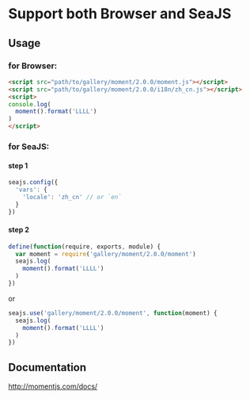 # Support both Browser and SeaJS

## Usage

### for Browser:

```html
<script src="path/to/gallery/moment/2.0.0/moment.js"></script>
<script src="path/to/gallery/moment/2.0.0/i18n/zh_cn.js"></script>
<script>
console.log(
  moment().format('LLLL')
)
</script>
```

### for SeaJS:

#### step 1

```js
seajs.config({
  'vars': {
    'locale': 'zh_cn' // or `en`
  }
})
```

#### step 2

```js
define(function(require, exports, module) {
  var moment = require('gallery/moment/2.0.0/moment')
  seajs.log(
    moment().format('LLLL')
  )
})
```

or

```js
seajs.use('gallery/moment/2.0.0/moment', function(moment) {
  seajs.log(
    moment().format('LLLL')
  )
})
```

## Documentation

http://momentjs.com/docs/
